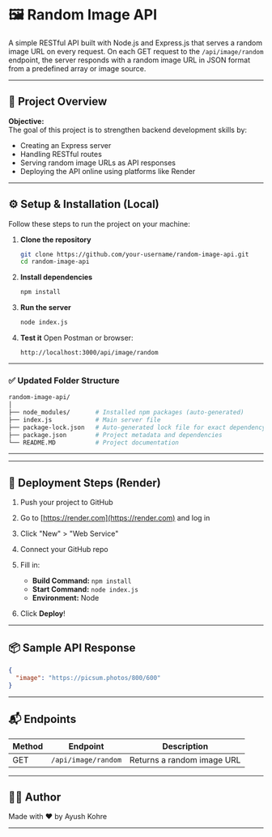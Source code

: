# 🖼️ Random Image API

A simple RESTful API built with Node.js and Express.js that serves a random image URL on every request. On each GET request to the `/api/image/random` endpoint, the server responds with a random image URL in JSON format from a predefined array or image source.

---

## 🚀 Project Overview

**Objective:**  
The goal of this project is to strengthen backend development skills by:

- Creating an Express server  
- Handling RESTful routes  
- Serving random image URLs as API responses  
- Deploying the API online using platforms like Render

---

## ⚙️ Setup & Installation (Local)

Follow these steps to run the project on your machine:

1. **Clone the repository**
   ```bash
   git clone https://github.com/your-username/random-image-api.git
   cd random-image-api
    ```

2. **Install dependencies**
   ```bash
   npm install
   ```

3. **Run the server**
   ```bash
   node index.js
   ```

4. **Test it**
   Open Postman or browser:

   ```
   http://localhost:3000/api/image/random
   ```

---

### ✅ Updated Folder Structure

```bash
random-image-api/
│
├── node_modules/       # Installed npm packages (auto-generated)
├── index.js            # Main server file
├── package-lock.json   # Auto-generated lock file for exact dependency versions
├── package.json        # Project metadata and dependencies
└── README.MD           # Project documentation
```

---
<!-- 
## 🌐 Live Demo

The API is live here:
**🔗 [https://random-image-api.onrender.com/api/image/random](https://random-image-api.onrender.com/api/image/random)**

> (Note: You need to deploy it on Render or any platform of your choice to make this link work.) -->

---

## 🔧 Deployment Steps (Render)

1. Push your project to GitHub
2. Go to [https://render.com](https://render.com) and log in
3. Click "New" > "Web Service"
4. Connect your GitHub repo
5. Fill in:

   * **Build Command:** `npm install`
   * **Start Command:** `node index.js`
   * **Environment:** Node
6. Click **Deploy**!

---

## 📦 Sample API Response

```json
{
  "image": "https://picsum.photos/800/600"
}
```

---

## 📬 Endpoints

| Method | Endpoint            | Description                |
| ------ | ------------------- | -------------------------- |
| GET    | `/api/image/random` | Returns a random image URL |

---

## 👨‍💻 Author

Made with ❤️ by Ayush Kohre

---